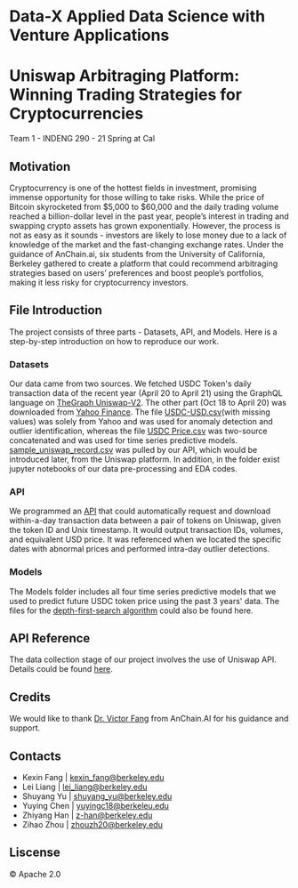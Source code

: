 # Data-X Applied Data Science with Venture Applications

# Uniswap Arbitraging Platform: Winning Trading Strategies for Cryptocurrencies

Team 1 - INDENG 290 - 21 Spring at Cal

## Motivation
Cryptocurrency is one of the hottest fields in investment, promising immense opportunity for those willing to take risks. While the price of Bitcoin skyrocketed from $5,000 to $60,000 and the daily trading volume reached a billion-dollar level in the past year, people’s interest in trading and swapping crypto assets has grown exponentially. However, the process is not as easy as it sounds - investors are likely to lose money due to a lack of knowledge of the market and the fast-changing exchange rates. Under the guidance of AnChain.ai, six students from the University of California, Berkeley gathered to create a platform that could recommend arbitraging strategies based on users’ preferences and boost people’s portfolios, making it less risky for cryptocurrency investors.

## File Introduction
The project consists of three parts - Datasets, API, and Models. Here is a step-by-step introduction on how to reproduce our work.

### Datasets 
Our data came from two sources. We fetched USDC Token's daily transaction data of the recent year (April 20 to April 21) using the GraphQL language on [TheGraph Uniswap-V2](https://thegraph.com/explorer/subgraph/uniswap/uniswap-v2). The other part (Oct 18 to April 20) was downloaded from [Yahoo Finance](https://finance.yahoo.com/quote/USDC-USD/). The file [USDC-USD.csv](https://github.com/zy-han/Data-X-Uniswap-Winning-Trading-Strategy-Analysis/blob/main/Datasets/USDC-USD.csv)(with missing values) was solely from Yahoo and was used for anomaly detection and outlier identification, whereas the file [USDC Price.csv](https://github.com/zy-han/Data-X-Uniswap-Winning-Trading-Strategy-Analysis/blob/main/Datasets/USDC%20Price.csv) was two-source concatenated and was used for time series predictive models. [sample_uniswap_record.csv](https://github.com/zy-han/Data-X-Uniswap-Winning-Trading-Strategy-Analysis/blob/main/Datasets/sample_uniswap_record.csv) was pulled by our API, which would be introduced later, from the Uniswap platform. In addition, in the folder exist jupyter notebooks of our data pre-processing and EDA codes.

### API
We programmed an [API](https://github.com/zy-han/Data-X-Uniswap-Winning-Trading-Strategy-Analysis/blob/main/API/Request_Uniswap_try.py) that could automatically request and download within-a-day transaction data between a pair of tokens on Uniswap, given the token ID and Unix timestamp. It would output transaction IDs, volumes, and equivalent USD price. It was referenced when we located the specific dates with abnormal prices and performed intra-day outlier detections.

### Models
The Models folder includes all four time series predictive models that we used to predict future USDC token price using the past 3 years' data. The files for the [depth-first-search algorithm](https://github.com/zy-han/Data-X-Uniswap-Winning-Trading-Strategy-Analysis/blob/main/Models/uniswap_arbitrage.py) could also be found here.

## API Reference
The data collection stage of our project involves the use of Uniswap API. Details could be found [here](https://uniswap.org/docs/v2/API/overview/).

## Credits
We would like to thank [Dr. Victor Fang](https://www.linkedin.com/in/drvictorfang/) from AnChain.AI for his guidance and support.

## Contacts
* Kexin Fang    |  kexin_fang@berkeley.edu
* Lei Liang     |  lei_liang@berkeley.edu
* Shuyang Yu    |  shuyang_yu@berkeley.edu
* Yuying Chen   |  yuyingc18@berkeleu.edu
* Zhiyang Han   |  z-han@berkeley.edu
* Zihao Zhou    |  zhouzh20@berkeley.edu


## Liscense
© Apache 2.0
